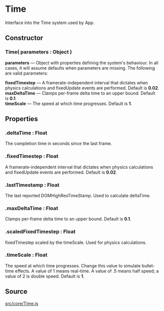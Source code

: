 # Time

Interface into the Time system used by App.

## Constructor

### Time( parameters : <span class="param">Object</span> )
**parameters** — Object with properties defining the system's behaviour. In all cases, it will assume defaults when parameters are missing. The following are valid parameters:

**fixedTimestep** — A framerate-independent interval that dictates when physics calculations and fixedUpdate events are performed. Default is **0.02**.<br>
**maxDeltaTime** — Clamps per-frame delta time to an upper bound. Default is **0.1**.<br>
**timeScale** — The speed at which time progresses. Default is **1**.

## Properties

### .<a>deltaTime</a> : <span class="param">Float</span>
The completion time in seconds since the last frame.

### .<a>fixedTimestep</a> : <span class="param">Float</span>
A framerate-independent interval that dictates when physics calculations and fixedUpdate events are performed. Default is **0.02**.

### .<a>lastTimestamp</a> : <span class="param">Float</span>
The last reported DOMHighResTimeStamp. Used to calculate deltaTime.

### .<a>maxDeltaTime</a> : <span class="param">Float</span>
Clamps per-frame delta time to an upper bound. Default is **0.1**.

### .<a>scaledFixedTimestep</a> : <span class="param">Float</span>
fixedTimestep scaled by the timeScale. Used for physics calculations.

### .<a>timeScale</a> : <span class="param">Float</span>
The speed at which time progresses. Change this value to simulate bullet-time effects. A value of 1 means real-time. A value of .5 means half speed; a value of 2 is double speed. Default is **1**.

## Source
[src/core/Time.js](https://github.com/Cloud9c/taro/blob/master/src/core/Time.js)